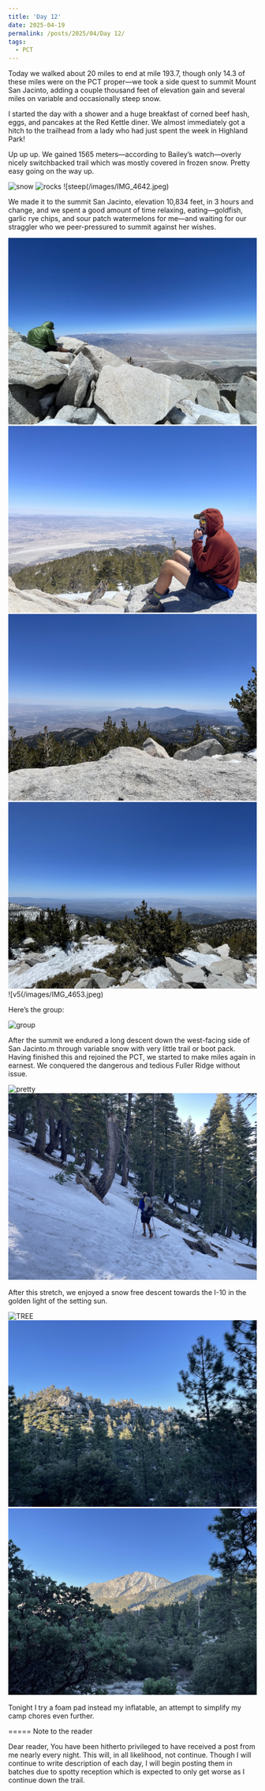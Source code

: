 ```yaml
---
title: 'Day 12'
date: 2025-04-19
permalink: /posts/2025/04/Day 12/
tags:
  - PCT
---
```


Today we walked about 20 miles to end at mile 193.7, though only 14.3 of these miles were on the PCT proper—we took a side quest to summit Mount San Jacinto, adding a couple thousand feet of elevation gain and several miles on variable and occasionally steep snow. 

I started the day with a shower and a huge breakfast of corned beef hash, eggs, and pancakes at the Red Kettle diner. We almost immediately got a hitch to the trailhead from a lady who had just spent the week in Highland Park! 

Up up up. We gained 1565 meters—according to Bailey’s watch—overly nicely switchbacked trail which was mostly covered in frozen snow. Pretty easy going on the way up.

![snow](/images/IMG_4636.jpeg)
![rocks](/images/IMG_4641.jpeg)
![steep(/images/IMG_4642.jpeg)

 We made it to the summit San Jacinto, elevation 10,834 feet, in 3 hours and change, and we spent a good amount of time relaxing, eating—goldfish, garlic rye chips, and sour patch watermelons for me—and waiting for our straggler who we peer-pressured to summit against her wishes.

![v1](/images/IMG_4647.jpeg)
![v2](/images/IMG_4648.jpeg)
![v3](/images/IMG_4651.jpeg)
![v4](/images/IMG_4652.jpeg)
![v5(/images/IMG_4653.jpeg)

Here’s the group:

![group](/images/IMG_4662.jpeg)

After the summit we endured a long descent down the west-facing side of San Jacinto.m through variable snow with very little trail or boot pack. Having finished this and rejoined the PCT, we started to make miles again in earnest. We conquered the dangerous and tedious Fuller Ridge without issue.

![pretty](/images/IMG_4667.jpeg)
![fuller](/images/IMG_4669.jpeg)

After this stretch, we enjoyed a snow free descent towards the I-10 in the golden light of the setting sun.

![TREE](/images/IMG_4670.jpeg)
![rocks](/images/IMG_4672.jpeg)
![SJ](/images/IMG_4673.jpeg)

Tonight I try a foam pad instead my inflatable, an attempt to simplify my camp chores even further.

=====
Note to the reader

Dear reader,
You have been hitherto privileged to have received a post from me nearly every night. This will, in all likelihood, not continue. Though I will continue to write description of each day, I will begin posting them in batches due to spotty reception which is expected to only get worse as I continue down the trail.

